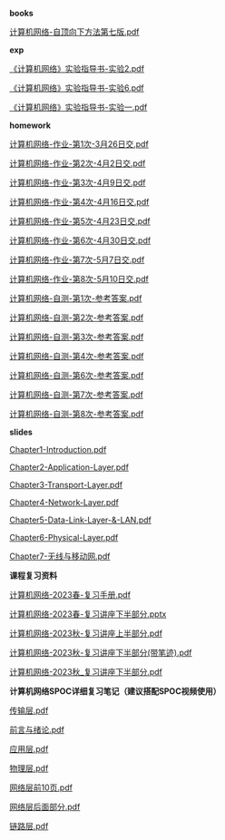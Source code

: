<!-- tabs:start -->
**books**

[计算机网络-自顶向下方法第七版.pdf](https://gh.hitcs.cc/https://raw.githubusercontent.com/HIT-OpenCS/CS_Courses/main/公共课程/计算机网络/books/计算机网络-自顶向下方法第七版.pdf)

**exp**

[《计算机网络》实验指导书-实验2.pdf](https://gh.hitcs.cc/https://raw.githubusercontent.com/HIT-OpenCS/CS_Courses/main/公共课程/计算机网络/exp/《计算机网络》实验指导书-实验2.pdf)

[《计算机网络》实验指导书-实验6.pdf](https://gh.hitcs.cc/https://raw.githubusercontent.com/HIT-OpenCS/CS_Courses/main/公共课程/计算机网络/exp/《计算机网络》实验指导书-实验6.pdf)

[《计算机网络》实验指导书-实验一.pdf](https://gh.hitcs.cc/https://raw.githubusercontent.com/HIT-OpenCS/CS_Courses/main/公共课程/计算机网络/exp/《计算机网络》实验指导书-实验一.pdf)

**homework**

[计算机网络-作业-第1次-3月26日交.pdf](https://gh.hitcs.cc/https://raw.githubusercontent.com/HIT-OpenCS/CS_Courses/main/公共课程/计算机网络/homework/计算机网络-作业-第1次-3月26日交.pdf)

[计算机网络-作业-第2次-4月2日交.pdf](https://gh.hitcs.cc/https://raw.githubusercontent.com/HIT-OpenCS/CS_Courses/main/公共课程/计算机网络/homework/计算机网络-作业-第2次-4月2日交.pdf)

[计算机网络-作业-第3次-4月9日交.pdf](https://gh.hitcs.cc/https://raw.githubusercontent.com/HIT-OpenCS/CS_Courses/main/公共课程/计算机网络/homework/计算机网络-作业-第3次-4月9日交.pdf)

[计算机网络-作业-第4次-4月16日交.pdf](https://gh.hitcs.cc/https://raw.githubusercontent.com/HIT-OpenCS/CS_Courses/main/公共课程/计算机网络/homework/计算机网络-作业-第4次-4月16日交.pdf)

[计算机网络-作业-第5次-4月23日交.pdf](https://gh.hitcs.cc/https://raw.githubusercontent.com/HIT-OpenCS/CS_Courses/main/公共课程/计算机网络/homework/计算机网络-作业-第5次-4月23日交.pdf)

[计算机网络-作业-第6次-4月30日交.pdf](https://gh.hitcs.cc/https://raw.githubusercontent.com/HIT-OpenCS/CS_Courses/main/公共课程/计算机网络/homework/计算机网络-作业-第6次-4月30日交.pdf)

[计算机网络-作业-第7次-5月7日交.pdf](https://gh.hitcs.cc/https://raw.githubusercontent.com/HIT-OpenCS/CS_Courses/main/公共课程/计算机网络/homework/计算机网络-作业-第7次-5月7日交.pdf)

[计算机网络-作业-第8次-5月10日交.pdf](https://gh.hitcs.cc/https://raw.githubusercontent.com/HIT-OpenCS/CS_Courses/main/公共课程/计算机网络/homework/计算机网络-作业-第8次-5月10日交.pdf)

[计算机网络-自测-第1次-参考答案.pdf](https://gh.hitcs.cc/https://raw.githubusercontent.com/HIT-OpenCS/CS_Courses/main/公共课程/计算机网络/homework/计算机网络-自测-第1次-参考答案.pdf)

[计算机网络-自测-第2次-参考答案.pdf](https://gh.hitcs.cc/https://raw.githubusercontent.com/HIT-OpenCS/CS_Courses/main/公共课程/计算机网络/homework/计算机网络-自测-第2次-参考答案.pdf)

[计算机网络-自测-第3次-参考答案.pdf](https://gh.hitcs.cc/https://raw.githubusercontent.com/HIT-OpenCS/CS_Courses/main/公共课程/计算机网络/homework/计算机网络-自测-第3次-参考答案.pdf)

[计算机网络-自测-第4次-参考答案.pdf](https://gh.hitcs.cc/https://raw.githubusercontent.com/HIT-OpenCS/CS_Courses/main/公共课程/计算机网络/homework/计算机网络-自测-第4次-参考答案.pdf)

[计算机网络-自测-第6次-参考答案.pdf](https://gh.hitcs.cc/https://raw.githubusercontent.com/HIT-OpenCS/CS_Courses/main/公共课程/计算机网络/homework/计算机网络-自测-第6次-参考答案.pdf)

[计算机网络-自测-第7次-参考答案.pdf](https://gh.hitcs.cc/https://raw.githubusercontent.com/HIT-OpenCS/CS_Courses/main/公共课程/计算机网络/homework/计算机网络-自测-第7次-参考答案.pdf)

[计算机网络-自测-第8次-参考答案.pdf](https://gh.hitcs.cc/https://raw.githubusercontent.com/HIT-OpenCS/CS_Courses/main/公共课程/计算机网络/homework/计算机网络-自测-第8次-参考答案.pdf)

**slides**

[Chapter1-Introduction.pdf](https://gh.hitcs.cc/https://raw.githubusercontent.com/HIT-OpenCS/CS_Courses/main/公共课程/计算机网络/slides/Chapter1-Introduction.pdf)

[Chapter2-Application-Layer.pdf](https://gh.hitcs.cc/https://raw.githubusercontent.com/HIT-OpenCS/CS_Courses/main/公共课程/计算机网络/slides/Chapter2-Application-Layer.pdf)

[Chapter3-Transport-Layer.pdf](https://gh.hitcs.cc/https://raw.githubusercontent.com/HIT-OpenCS/CS_Courses/main/公共课程/计算机网络/slides/Chapter3-Transport-Layer.pdf)

[Chapter4-Network-Layer.pdf](https://gh.hitcs.cc/https://raw.githubusercontent.com/HIT-OpenCS/CS_Courses/main/公共课程/计算机网络/slides/Chapter4-Network-Layer.pdf)

[Chapter5-Data-Link-Layer-&-LAN.pdf](https://gh.hitcs.cc/https://raw.githubusercontent.com/HIT-OpenCS/CS_Courses/main/公共课程/计算机网络/slides/Chapter5-Data-Link-Layer-&-LAN.pdf)

[Chapter6-Physical-Layer.pdf](https://gh.hitcs.cc/https://raw.githubusercontent.com/HIT-OpenCS/CS_Courses/main/公共课程/计算机网络/slides/Chapter6-Physical-Layer.pdf)

[Chapter7-无线与移动网.pdf](https://gh.hitcs.cc/https://raw.githubusercontent.com/HIT-OpenCS/CS_Courses/main/公共课程/计算机网络/slides/Chapter7-无线与移动网.pdf)

**课程复习资料**

[计算机网络-2023春-复习手册.pdf](https://gh.hitcs.cc/https://raw.githubusercontent.com/HIT-OpenCS/CS_Courses/main/公共课程/计算机网络/课程复习资料/计算机网络-2023春-复习手册.pdf)

[计算机网络-2023春-复习讲座下半部分.pptx](https://gh.hitcs.cc/https://raw.githubusercontent.com/HIT-OpenCS/CS_Courses/main/公共课程/计算机网络/课程复习资料/计算机网络-2023春-复习讲座下半部分.pptx)

[计算机网络-2023秋-复习讲座上半部分.pdf](https://gh.hitcs.cc/https://raw.githubusercontent.com/HIT-OpenCS/CS_Courses/main/公共课程/计算机网络/课程复习资料/计算机网络-2023秋-复习讲座上半部分.pdf)

[计算机网络-2023秋-复习讲座下半部分(带笔迹).pdf](https://gh.hitcs.cc/https://raw.githubusercontent.com/HIT-OpenCS/CS_Courses/main/公共课程/计算机网络/课程复习资料/计算机网络-2023秋-复习讲座下半部分(带笔迹).pdf)

[计算机网络-2023秋_复习讲座下半部分.pdf](https://gh.hitcs.cc/https://raw.githubusercontent.com/HIT-OpenCS/CS_Courses/main/公共课程/计算机网络/课程复习资料/计算机网络-2023秋_复习讲座下半部分.pdf)

**计算机网络SPOC详细复习笔记（建议搭配SPOC视频使用）**

[传输层.pdf](https://gh.hitcs.cc/https://raw.githubusercontent.com/HIT-OpenCS/CS_Courses/main/公共课程/计算机网络/课程复习资料/计算机网络SPOC详细复习笔记（建议搭配SPOC视频使用）/传输层.pdf)

[前言与绪论.pdf](https://gh.hitcs.cc/https://raw.githubusercontent.com/HIT-OpenCS/CS_Courses/main/公共课程/计算机网络/课程复习资料/计算机网络SPOC详细复习笔记（建议搭配SPOC视频使用）/前言与绪论.pdf)

[应用层.pdf](https://gh.hitcs.cc/https://raw.githubusercontent.com/HIT-OpenCS/CS_Courses/main/公共课程/计算机网络/课程复习资料/计算机网络SPOC详细复习笔记（建议搭配SPOC视频使用）/应用层.pdf)

[物理层.pdf](https://gh.hitcs.cc/https://raw.githubusercontent.com/HIT-OpenCS/CS_Courses/main/公共课程/计算机网络/课程复习资料/计算机网络SPOC详细复习笔记（建议搭配SPOC视频使用）/物理层.pdf)

[网络层前10页.pdf](https://gh.hitcs.cc/https://raw.githubusercontent.com/HIT-OpenCS/CS_Courses/main/公共课程/计算机网络/课程复习资料/计算机网络SPOC详细复习笔记（建议搭配SPOC视频使用）/网络层前10页.pdf)

[网络层后面部分.pdf](https://gh.hitcs.cc/https://raw.githubusercontent.com/HIT-OpenCS/CS_Courses/main/公共课程/计算机网络/课程复习资料/计算机网络SPOC详细复习笔记（建议搭配SPOC视频使用）/网络层后面部分.pdf)

[链路层.pdf](https://gh.hitcs.cc/https://raw.githubusercontent.com/HIT-OpenCS/CS_Courses/main/公共课程/计算机网络/课程复习资料/计算机网络SPOC详细复习笔记（建议搭配SPOC视频使用）/链路层.pdf)

<!-- tabs:end -->